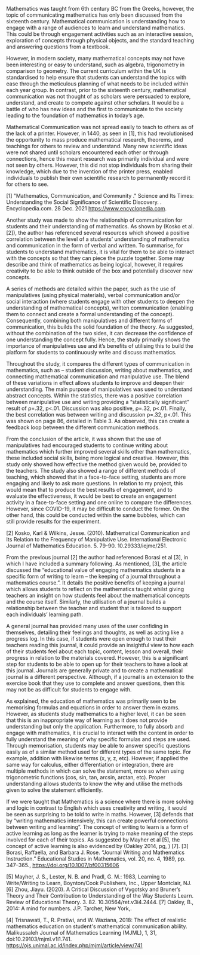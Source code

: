 Mathematics was taught from 6th century BC from the Greeks, however, the topic of communicating mathematics has only been discussed from the sixteenth century. Mathematical communication is understanding how to engage with a range of audiences to learn and understand mathematics. This could be through engagement activities such as an interactive session, exploration of concepts through physical objects, and the standard teaching and answering questions from a textbook.

However, in modern society, many mathematical concepts may not have been interesting or easy to understand, such as algebra, trigonometry in comparison to geometry. The current curriculum within the UK is standardised to help ensure that students can understand the topics with ease through the meticulous planning of what needs to be included within each year group. In contrast, prior to the sixteenth century, mathematical communication was not thought of as scholars were persuaded to explore, understand, and create to compete against other scholars. It would be a battle of who has new ideas and the first to communicate to the society leading to the foundation of mathematics in today’s age.

Mathematical Communication was not spread easily to teach to others as of the lack of a printer. However, in 1440, as seen in [1], this had revolutionised the opportunity to mass produce mathematical research, theorems, and teachings for others to review and understand. Many new scientific ideas were not shared until scholars encountered each other or through connections, hence this meant research was primarily individual and were not seen by others. However, this did not stop individuals from sharing their knowledge, which due to the invention of the printer press, enabled individuals to publish their own scientific research to permanently record it for others to see.

[1] "Mathematics, Communication, and Community ." Science and Its Times: Understanding the Social Significance of Scientific Discovery. . Encyclopedia.com. 28 Dec. 2021 <https://www.encyclopedia.com>.

Another study was made to show the relationship of communication for students and their understanding of mathematics. As shown by (Kosko et al. [2]), the author has referenced several resources which showed a positive correlation between the level of a students’ understanding of mathematics and communication in the form of verbal and written. To summarise, for students to understand mathematics, it is vital for them to be able to interact with the concepts so that they can piece the puzzle together. Some may describe and think of mathematics as being logical, however, it requires creativity to be able to think outside of the box and potentially discover new concepts.

A series of methods are detailed within the paper, such as the use of manipulatives (using physical materials), verbal communication and/or social interaction (where students engage with other students to deepen the understanding of mathematical concepts), written communication (enabling them to connect and create a formal understanding of the concept). Consequently, combining both manipulatives and different forms of communication, this builds the solid foundation of the theory. As suggested, without the combination of the two sides, it can decrease the confidence of one understanding the concept fully. Hence, the study primarily shows the importance of manipulatives use and it’s benefits of utilising this to build the platform for students to continuously write and discuss mathematics.

Throughout the study, it compares the different types of communication in mathematics, such as – student discussion, writing about mathematics, and connecting mathematical communication and manipulative use. The blend of these variations in effect allows students to improve and deepen their understanding. The main purpose of manipulatives was used to understand abstract concepts. Within the statistics, there was a positive correlation between manipulative use and writing providing a “statistically significant” result of ρ=.32, p<.01. Discussion was also positive, ρ=.32, p<.01.  Finally, the best correlation was between writing and discussion ρ=.32, p<.01. This was shown on page 86, detailed in Table 3. As observed, this can create a feedback loop between the different communication methods.

From the conclusion of the article, it was shown that the use of manipulatives had encouraged students to continue writing about mathematics which further improved several skills other than mathematics, these included social skills, being more logical and creative. However, this study only showed how effective the method given would be, provided to the teachers. The study also showed a range of different methods of teaching, which showed that in a face-to-face setting, students are more engaging and likely to ask more questions. In relation to my project, this would mean that to produce the best results of engagement, and to evaluate the effectiveness, it would be best to create an engagement activity in a face-to-face setting and one online to compare the differences. However, since COVID-19, it may be difficult to conduct the former. On the other hand, this could be conducted within the same bubbles, which can still provide results for the experiment.

[2] Kosko, Karl & Wilkins, Jesse. (2010). Mathematical Communication and Its Relation to the Frequency of Manipulative Use. International Electronic Journal of Mathematics Education. 5. 79-90. 10.29333/iejme/251.

From the previous journal [2] the author had referenced Borasi et al [3], in which I have included a summary following. As mentioned, [3], the article discussed the “educational value of engaging mathematics students in a specific form of writing to learn – the keeping of a journal throughout a mathematics course.”. It details the positive benefits of keeping a journal which allows students to reflect on the mathematics taught whilst giving teachers an insight on how students feel about the mathematical concepts and the course itself. Similarly, the utilisation of a journal builds a relationship between the teacher and student that is tailored to support each individuals’ learning path.

A general journal has provided many uses of the user confiding in themselves, detailing their feelings and thoughts, as well as acting like a progress log. In this case, if students were open enough to trust their teachers reading this journal, it could provide an insightful view to how each of their students feel about each topic, content, lesson and overall, their progress in relation to the materials covered. However, this is a significant step for students to be able to open up for their teachers to have a look at this journal. Journals are generally private and to create a mathematical journal is a different perspective. Although, if a journal is an extension to the exercise book that they use to complete and answer questions, then this may not be as difficult for students to engage with.

As explained, the education of mathematics was primarily seen to be memorising formulas and equations in order to answer them in exams. However, as students study mathematics to a higher level, it can be seen that this is an inappropriate way of learning as it does not provide understanding but only the application. Furthermore, to fully absorb and engage with mathematics, it is crucial to interact with the content in order to fully understand the meaning of why specific formulas and steps are used. Through memorisation, students may be able to answer specific questions easily as of a similar method used for different types of the same topic. For example, addition with likewise terms (x, y, z, etc). However, if applied the same way for calculus, either differentiation or integration, there are multiple methods in which can solve the statement, more so when using trigonometric functions (cos, sin, tan, arcsin, arctan, etc). Proper understanding allows students to know the why and utilise the methods given to solve the statement efficiently.

If we were taught that Mathematics is a science where there is more solving and logic in contrast to English which uses creativity and writing, it would be seen as surprising to be told to write in maths. However, [3] defends that by “writing mathematics intensively, this can create powerful connections between writing and learning”. The concept of writing to learn is a form of active learning as long as the learner is trying to make meaning of the steps involved for each of their topics. As suggested by Mayher et al [5], the concept of active learning is also evidenced by (Oakley 2014, pg, ) [7].
[3] Borasi, Raffaella, and Barbara J. Rose. “Journal Writing and Mathematics Instruction.” Educational Studies in Mathematics, vol. 20, no. 4, 1989, pp. 347–365., https://doi.org/10.1007/bf00315606

[5] Mayher, J. S., Lester, N. B. and Pradl, G. M.: 1983, Learning to Write/Writing to Learn, Boynton/Cook Publishers, Inc., Upper Montclair, NJ.
[6] Zhou, Jiayu. (2020). A Critical Discussion of Vygotsky and Bruner’s Theory and Their Contribution to Understanding of the Way Students Learn. Review of Educational Theory. 3. 82. 10.30564/ret.v3i4.2444.
[7] Oakley, B., 2014: A mind for numbers. J.P. Tarcher, New York,.




[4] Trisnawati, T., R. Pratiwi, and W. Waziana, 2018: The effect of realistic mathematics education on student's mathematical communication ability. Malikussaleh Journal of Mathematics Learning (MJML), 1, 31, doi:10.29103/mjml.v1i1.741. https://ojs.unimal.ac.id/index.php/mjml/article/view/741
